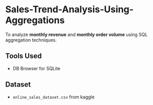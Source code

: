 # Sales-Trend-Analysis-Using-Aggregations

To analyze **monthly revenue** and **monthly order volume** using SQL aggregation techniques.

##  Tools Used
- DB Browser for SQLite 

##  Dataset
- `online_sales_dataset.csv` from kaggle

